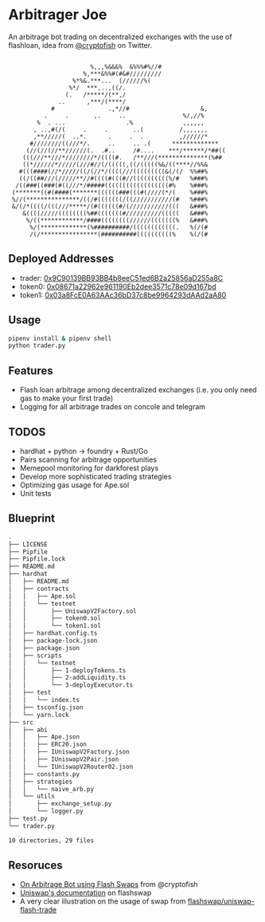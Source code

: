 # Arbitrager Joe

An arbitrage bot trading on decentralized exchanges with the use of flashloan, idea from [@cryptofish](https://twitter.com/cryptofishx/status/1491621931866599426) on Twitter.


```
                                                                
                       %,,,%&&&%  &%%%#%//#                     
                     %,***&%%#(#&#/////////                     
                  %*%&.***...  (//////%(                        
                 %*/  ***,..,((/.                               
                (.   /*****/(**,/                               
              ..      ,***/(****/                               
            #               .,*//#                    &,        
          .     .       ,.     ..                %/,//%         
        %  . ...                 .%              ,,,,,,         
       , ..,#(/(     .     .       ..(          /,,,,,,,        
       ,**/////(  ..*.      .     .  .          ,//////*        
      #////////((///*/.     ..     .. .(      *************     
     (//(//(//**//////(.  .#..     /#....    ***/******/*##((   
    (((///**///*////////*/((((#.   /**///(**************(%##    
    ((*//////*/////(///#//(/(((((,((/(((((%&/((****//%%&        
   #(((####(//*/////((/(//*/((((///(((((((((&(/(/  %%##%        
   ((/((##///(/////**//#((((#(((#//((((((((((%/#   %###%        
  /((###((###(#((///*/#####((((((((((((((((((#%    %###%        
 (*******((#(####(*******((((((###(((#(////(*/(    %###%        
 %//(***************/((/#(((((((/((///////////(#   %###%        
 &/(/*((((/(((///*****/(#((((((#/(///////////(((   &###%        
    &((((/////((((((((%##(((((((#//////////(((((   &###%        
     %/((************/####((((((((//////(((((((%   &###%        
      %/(*************(%##########/((((((((((((.   %(/(#        
      /(/****************(##########((((((((((%    %(/(#              
```

## Deployed Addresses
- trader: [0x9C90139BB93BB4b8eeC51ed6B2a25856aD255a8C](https://rinkeby.etherscan.io/address/0x9C90139BB93BB4b8eeC51ed6B2a25856aD255a8C)
- token0: [0x08671a22962e961190Eb2dee3571c78e09d167bd](https://rinkeby.etherscan.io/address/0x08671a22962e961190Eb2dee3571c78e09d167bd)
- token1: [0x03a8FcE0A63AAc36bD37c8be9964293dAAd2aA80](https://rinkeby.etherscan.io/address/0x03a8FcE0A63AAc36bD37c8be9964293dAAd2aA80)

## Usage
```bash
pipenv install & pipenv shell
python trader.py
```

## Features
- Flash loan arbitrage among decentralized exchanges (i.e. you only need gas to make your first trade)
- Logging for all arbitrage trades on concole and telegram

## TODOS
- hardhat + python -> foundry + Rust/Go
- Pairs scanning for arbitrage opportunities
- Memepool monitoring for darkforest plays
- Develop more sophisticated trading strategies
- Optimizing gas usage for Ape.sol
- Unit tests

## Blueprint
```bash
.
├── LICENSE
├── Pipfile
├── Pipfile.lock
├── README.md
├── hardhat
│   ├── README.md
│   ├── contracts
│   │   ├── Ape.sol
│   │   └── testnet
│   │       ├── UniswapV2Factory.sol
│   │       ├── token0.sol
│   │       └── token1.sol
│   ├── hardhat.config.ts
│   ├── package-lock.json
│   ├── package.json
│   ├── scripts
│   │   └── testnet
│   │       ├── 1-deployTokens.ts
│   │       ├── 2-addLiquidity.ts
│   │       └── 3-deployExecutor.ts
│   ├── test
│   │   └── index.ts
│   ├── tsconfig.json
│   └── yarn.lock
├── src
│   ├── abi
│   │   ├── Ape.json
│   │   ├── ERC20.json
│   │   ├── IUniswapV2Factory.json
│   │   ├── IUniswapV2Pair.json
│   │   └── IUniswapV2Router02.json
│   ├── constants.py
│   ├── strategies
│   │   └── naive_arb.py
│   └── utils
│       ├── exchange_setup.py
│       └── logger.py
├── test.py
└── trader.py

10 directories, 29 files
```

## Resoruces
- [On Arbitrage Bot using Flash Swaps](https://docs.google.com/document/d/13sfGbXdJl9gLHDQ-myG3XZgEQUHLQJIEon2qhE9fCvA/edit#heading=h.j3j7vyfbxjer) from @cryptofish
- [Uniswap's documentation](https://docs.uniswap.org/protocol/V2/guides/smart-contract-integration/using-flash-swaps) on flashswap
- A very clear illustration on the usage of swap from [flashswap/uniswap-flash-trade](https://github.com/flashswap/uniswap-flash-trade)

